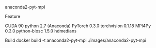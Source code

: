 anaconda2-pyt-mpi

Feature

CUDA 90
python 2.7 (Anaconda)
PyTorch 0.3.0
torchvision 0.1.18
MPI4Py 0.3.0
python-blosc 1.5.0
hdmedians


Build 
docker build -t anaconda2-pyt-mpi ./images/anaconda2-pyt-mpi